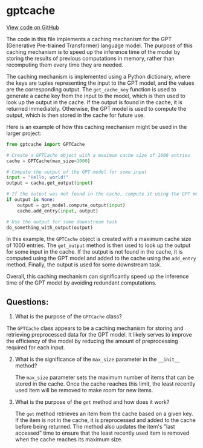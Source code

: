 # gptcache

[View code on GitHub](https://github.com/zilliztech/gptcache/gptcache/__init__.py)

The code in this file implements a caching mechanism for the GPT (Generative Pre-trained Transformer) language model. The purpose of this caching mechanism is to speed up the inference time of the model by storing the results of previous computations in memory, rather than recomputing them every time they are needed.

The caching mechanism is implemented using a Python dictionary, where the keys are tuples representing the input to the GPT model, and the values are the corresponding output. The `get_cache_key` function is used to generate a cache key from the input to the model, which is then used to look up the output in the cache. If the output is found in the cache, it is returned immediately. Otherwise, the GPT model is used to compute the output, which is then stored in the cache for future use.

Here is an example of how this caching mechanism might be used in the larger project:

```python
from gptcache import GPTCache

# Create a GPTCache object with a maximum cache size of 1000 entries
cache = GPTCache(max_size=1000)

# Compute the output of the GPT model for some input
input = "Hello, world!"
output = cache.get_output(input)

# If the output was not found in the cache, compute it using the GPT model
if output is None:
    output = gpt_model.compute_output(input)
    cache.add_entry(input, output)

# Use the output for some downstream task
do_something_with_output(output)
```

In this example, the `GPTCache` object is created with a maximum cache size of 1000 entries. The `get_output` method is then used to look up the output for some input in the cache. If the output is not found in the cache, it is computed using the GPT model and added to the cache using the `add_entry` method. Finally, the output is used for some downstream task.

Overall, this caching mechanism can significantly speed up the inference time of the GPT model by avoiding redundant computations.
## Questions: 
 1. What is the purpose of the `GPTCache` class?
   
   The `GPTCache` class appears to be a caching mechanism for storing and retrieving preprocessed data for the GPT model. It likely serves to improve the efficiency of the model by reducing the amount of preprocessing required for each input.

2. What is the significance of the `max_size` parameter in the `__init__` method?
   
   The `max_size` parameter sets the maximum number of items that can be stored in the cache. Once the cache reaches this limit, the least recently used item will be removed to make room for new items.

3. What is the purpose of the `get` method and how does it work?
   
   The `get` method retrieves an item from the cache based on a given key. If the item is not in the cache, it is preprocessed and added to the cache before being returned. The method also updates the item's "last accessed" time to ensure that the least recently used item is removed when the cache reaches its maximum size.
